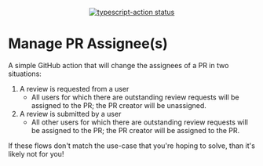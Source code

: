 <p align="center">
  <a href="https://github.com/evdhiggins/manage-pr-assignee/actions"><img alt="typescript-action status" src="https://github.com/evdhiggins/manage-pr-assignee/workflows/build-test/badge.svg"></a>
</p>

# Manage PR Assignee(s)

A simple GitHub action that will change the assignees of a PR in two situations:

1. A review is requested from a user
    - All users for which there are outstanding review requests will be assigned to the PR; the PR creator will be unassigned.
2. A review is submitted by a user
    - All other users for which there are outstanding review requests will be assigned to the PR; the PR creator will be assigned to the PR.

If these flows don't match the use-case that you're hoping to solve, than it's likely not for you!
